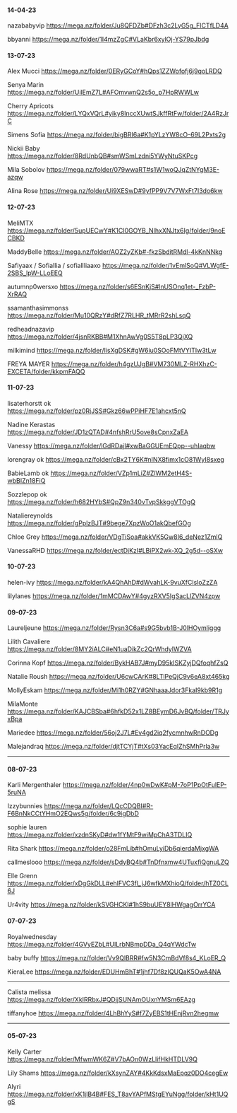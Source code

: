 
#### 14-04-23
nazababyvip
https://mega.nz/folder/Ju8QFDZb#DFzh3c2LyG5g_FlCTfLD4A

bbyanni
https://mega.nz/folder/1I4mzZgC#VLaKbr6xylOj-YS79pJbdg


#### 13-07-23
Alex Mucci
https://mega.nz/folder/0ERyGCoY#hQps1ZZWofofj6j9qoLRDQ

Senya Marin
https://mega.nz/folder/UilEmZ7L#AFOmvwnQ2s5o_p7HpRWWLw

Cherry Apricots
https://mega.nz/folder/LYQxVQrL#yiky8InccXUwtSJkffRtFw/folder/2A4RzJrC

Simens Sofia
https://mega.nz/folder/bigBRI6a#K1pYLzYW8cO-69L2Pxts2g

Nickii Baby
https://mega.nz/folder/8RdUnbQB#smWSmLzdni5YWyNtuSKPcg

Mila Sobolov
https://mega.nz/folder/079wwaRT#s1W1woQJqZtNYgM3E-azqw

Alina Rose
https://mega.nz/folder/Ui9XESwD#9yfPP9V7V7WxFt7I3do6kw

#### 12-07-23
MeliMTX
https://mega.nz/folder/5upUECwY#K1CI0GOYB_NIhxXNJtx6Ig/folder/9noECBKD

MaddyBelle
https://mega.nz/folder/AOZ2yZKb#-fkzSbditRMdl-4kKnNNkg

Safiyaax / Sofiallia / sofiallliaaxo
https://mega.nz/folder/1vEmlSoQ#VLWgfE-2SBS_lpW-LLoEEQ

autumnp0wersxo
https://mega.nz/folder/s6ESnKjS#lnUSOnq1et-_FzbP-XrRAQ

ssamanthasimmonss
https://mega.nz/folder/Mu10QRzY#dRfZ7RLHR_tMRrR2shLsqQ

redheadnazavip
https://mega.nz/folder/4jsnRKBB#M1XhnAwVg0S5T8pLP3QjXQ

milkimind
https://mega.nz/folder/IisXgDSK#gW6iu0SOoFMtVYITIw3tLw

FREYA MAYER
https://mega.nz/folder/h4gzUJgB#VM730MLZ-RHXhzC-EXCETA/folder/kkpmFAQQ

#### 11-07-23
lisaterhorstt ok
https://mega.nz/folder/pz0RjJSS#Gkz66wPPiHF7E1ahcxt5nQ

Nadine Kerastas
https://mega.nz/folder/JD1zQTAD#4nfshRrU5ove8sCpnxZaEA

Vanessy
https://mega.nz/folder/lGdRDajI#xwBaGGUEmEQpp--uhIaqbw

lorengray  ok
https://mega.nz/folder/cBx2TY6K#nINX8fimx1cO81WyI8sxeg

BabieLamb ok
https://mega.nz/folder/VZp1mLiZ#ZlWM2etH4S-wbBIZn18FiQ

Sozzlepop ok
https://mega.nz/folder/h682HYbS#QpZ9n340vTvpSkkggVTOgQ

Nataliereynolds
https://mega.nz/folder/gPplzBJT#9bege7XpzWoO1akQbefGOg

Chloe Grey
https://mega.nz/folder/VDgTiSoa#akkVK5Gw8I6_deNez1ZmlQ

VanessaRHD
https://mega.nz/folder/ectDjKzI#LBiPX2wk-XQ_2g5d--oSXw


#### 10-07-23
helen-ivy
https://mega.nz/folder/kA4QhAhD#dWvahLK-9vuXfClsloZzZA

lilylanes
https://mega.nz/folder/1mMCDAwY#4gyzRXV5IgSacLlZVN4zpw

#### 09-07-23
Laureljeune 
https://mega.nz/folder/Rysn3C6a#s9G5bvb1B-J0lHOymliggg

Lilith Cavaliere
https://mega.nz/folder/8MY2iALC#eN1uaDikZc2QrWhdylWZVA

Corinna Kopf
https://mega.nz/folder/BykHAB7J#myD95kISKZyjDQfoqhfZsQ

Natalie Roush
https://mega.nz/folder/U6cwCArK#8LTlPeQjC9v6eA8xt465kg

MollyEskam
https://mega.nz/folder/Mi1h0RZY#GNhaaaJdor3FkaI9kb9R1g

MilaMonte
https://mega.nz/folder/KAJCBSba#6hfkD52x1LZ8BEymD6JvBQ/folder/TRJyxBpa

Mariedee
https://mega.nz/folder/56oj2J7L#Ev4gd2iq2fycmnhwRnDODg

Malejandraq
https://mega.nz/folder/djtTCYjT#tXs03YacEqIZhSMhPrla3w


*****

#### 08-07-23
Karli Mergenthaler
https://mega.nz/folder/4np0wDwK#pM-7oP1PpOtFulEP-5ruNA

Izzybunnies
https://mega.nz/folder/LQcCDQBI#R-F6BnNkCCtYHmO2EQws5g/folder/6c9igDbD

sophie lauren
https://mega.nz/folder/xzdnSKyD#dw1fYMtF9wiMpChA3TDLIQ

Rita Shark
https://mega.nz/folder/o28FmLib#hOmuLyiDb6qierdaMjxgWA

callmeslooo
https://mega.nz/folder/sDdyBQ4b#TnDfnxmw4UTuxfiQgnuLZQ

Elle Grenn
https://mega.nz/folder/xDgGkDLL#ehlFVC3fl_jJ6wfkMXhioQ/folder/hTZ0CL6J

Ur4vity
https://mega.nz/folder/kSVGHCKI#1hS9buUEY8lHWgagOrrYCA


####  07-07-23
Royalwednesday
https://mega.nz/folder/4GVyEZbL#UlLrbNBmpDDa_Q4qYWdcTw

baby buffy
https://mega.nz/folder/Vv9QlBRR#fw5N3CmBdVf8s4_KLoER_Q

KieraLee
https://mega.nz/folder/EDUHmBhT#1jhf7Df8zIQUQaK5OwA4NA

****
Calista melissa
https://mega.nz/folder/XkIRRbxJ#QDjjSUNAmOUxnYMSm6EAzg

tiffanyhoe
https://mega.nz/folder/4LhBhYyS#f7ZyEBS1tHEnjRvn2hegmw

****
#### 05-07-23
Kelly Carter
https://mega.nz/folder/MfwmWK6Z#V7bAOn0WzLlifHkHTDLV9Q

Lily Shams
https://mega.nz/folder/kXsynZAY#4KkKdsxMaEpqz0DO4cegEw

Alyri
https://mega.nz/folder/xK1jlB4B#FES_T8avYAPfMStgEYuNgg/folder/kHt1UQgS